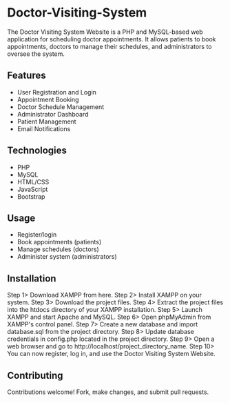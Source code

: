 # Doctor-Visiting-System
The Doctor Visiting System Website is a PHP and MySQL-based web application for scheduling doctor appointments. It allows patients to book appointments, doctors to manage their schedules, and administrators to oversee the system.

## Features
- User Registration and Login
- Appointment Booking
- Doctor Schedule Management
- Administrator Dashboard
- Patient Management
- Email Notifications

## Technologies
- PHP
- MySQL
- HTML/CSS
- JavaScript
- Bootstrap
  
## Usage
- Register/login
- Book appointments (patients)
- Manage schedules (doctors)
- Administer system (administrators)

## Installation

Step 1> Download XAMPP from here.
Step 2> Install XAMPP on your system.
Step 3> Download the project files.
Step 4> Extract the project files into the htdocs directory of your XAMPP installation.
Step 5> Launch XAMPP and start Apache and MySQL.
Step 6> Open phpMyAdmin from XAMPP's control panel.
Step 7> Create a new database and import database.sql from the project directory.
Step 8> Update database credentials in config.php located in the project directory.
Step 9> Open a web browser and go to http://localhost/project_directory_name.
Step 10> You can now register, log in, and use the Doctor Visiting System Website.

## Contributing
Contributions welcome! Fork, make changes, and submit pull requests.
